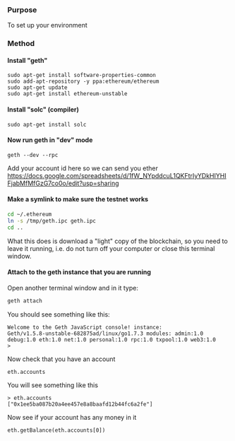 ### Purpose
To set up your environment

### Method

#### Install "geth"

```
sudo apt-get install software-properties-common
sudo add-apt-repository -y ppa:ethereum/ethereum
sudo apt-get update
sudo apt-get install ethereum-unstable
```

#### Install "solc" (compiler)

```
sudo apt-get install solc
```

#### Now run geth in "dev" mode
```
geth --dev --rpc
```

Add your account id here so we can send you ether
https://docs.google.com/spreadsheets/d/1fW_NYpddcuL1QKFtrIyYDkHIYHIFjabMfMfGzG7co0o/edit?usp=sharing


#### Make a symlink to make sure the testnet works

```sh
cd ~/.ethereum
ln -s /tmp/geth.ipc geth.ipc
cd .. 
```

What this does is download a "light" copy of the blockchain, so you need to leave it running, i.e. do not turn off your computer or close this terminal window. 

#### Attach to the geth instance that you are running

Open another terminal window and in it type:

```sh
geth attach
```

You should see something like this:

```
Welcome to the Geth JavaScript console! instance: 
Geth/v1.5.8-unstable-682875ad/linux/go1.7.3 modules: admin:1.0 debug:1.0 eth:1.0 net:1.0 personal:1.0 rpc:1.0 txpool:1.0 web3:1.0 
>
```
Now check that you have an account

```
eth.accounts
```
You will see something like this

```
> eth.accounts
["0x1ee5ba087b20a4ee457e8a8baafd12b44fc6a2fe"]
```

Now see if your account has any money in it

```
eth.getBalance(eth.accounts[0])
```


